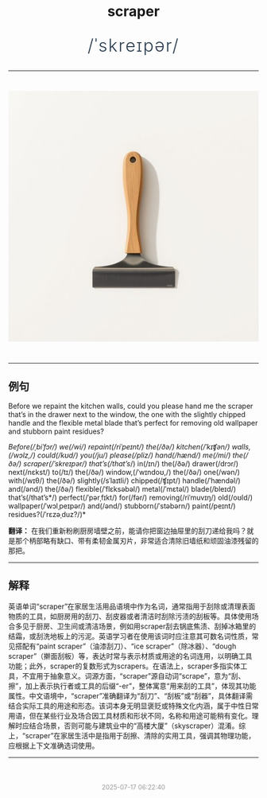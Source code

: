 <div align="center">

# scraper

<div style="margin: 30px 0;">
<h1 style="font-size: 2.5em; font-weight: 300; letter-spacing: 2px; margin: 0; color: #2c3e50;">
/ˈskreɪpər/
</h1>
</div>

</div>

---

<div align="center" style="margin: 40px 0;">

![scraper](images/scraper.png)

</div>

---

## 例句

Before we repaint the kitchen walls, could you please hand me the scraper that’s in the drawer next to the window, the one with the slightly chipped handle and the flexible metal blade that’s perfect for removing old wallpaper and stubborn paint residues?

*Before(/ˌbiˈfɔr/) we(/wi/) repaint(/riˈpeɪnt/) the(/ðə/) kitchen(/ˈkɪʧən/) walls,(/wɔlz,/) could(/kʊd/) you(/ju/) please(/pliz/) hand(/hænd/) me(/mi/) the(/ðə/) scraper(/ˈskreɪpər/) that’s(/that’s*/) in(/ɪn/) the(/ðə/) drawer(/drɔr/) next(/nɛkst/) to(/tɪ/) the(/ðə/) window,(/ˈwɪndoʊ,/) the(/ðə/) one(/wən/) with(/wɪθ/) the(/ðə/) slightly(/sˈlaɪtli/) chipped(/ʧɪpt/) handle(/ˈhændəl/) and(/ənd/) the(/ðə/) flexible(/ˈflɛksəbəl/) metal(/ˈmɛtəl/) blade(/bleɪd/) that’s(/that’s*/) perfect(/ˈpərˌfɪkt/) for(/fər/) removing(/riˈmuvɪŋ/) old(/oʊld/) wallpaper(/ˈwɔlˌpeɪpər/) and(/ənd/) stubborn(/ˈstəbərn/) paint(/peɪnt/) residues?(/ˈrɛzəˌduz?/)*

**翻译：** 在我们重新粉刷厨房墙壁之前，能请你把窗边抽屉里的刮刀递给我吗？就是那个柄部略有缺口、带有柔韧金属刃片，非常适合清除旧墙纸和顽固油漆残留的那把。

---

## 解释

英语单词“scraper”在家居生活用品语境中作为名词，通常指用于刮除或清理表面物质的工具，如厨房用的刮刀、刮皮器或者清洁时刮除污渍的刮板等。具体使用场合多见于厨房、卫生间或清洁场景，例如用scraper刮去锅底焦渍、刮掉冰箱里的结霜，或刮洗地板上的污泥。英语学习者在使用该词时应注意其可数名词性质，常见搭配有“paint scraper”（油漆刮刀）、“ice scraper”（除冰器）、“dough scraper”（擀面刮板）等，表达时常与表示材质或用途的名词连用，以明确工具功能；此外，scraper的复数形式为scrapers。在语法上，scraper多指实体工具，不宜用于抽象意义。词源方面，“scraper”源自动词“scrape”，意为“刮、擦”，加上表示执行者或工具的后缀“-er”，整体寓意“用来刮的工具”，体现其功能属性。中文语境中，“scraper”准确翻译为“刮刀”、“刮板”或“刮器”，具体翻译需结合实际工具的用途和形态。该词本身无明显褒贬或特殊文化内涵，属于中性日常用语，但在某些行业及场合因工具材质和形状不同，名称和用途可能稍有变化。理解时应结合场景，否则可能与建筑业中的“高楼大厦”（skyscraper）混淆。综上，“scraper”在家居生活中是指用于刮擦、清除的实用工具，强调其物理功能，应根据上下文准确选词使用。


---

<div align="center" style="margin-top: 50px;">
<small style="color: #999; font-size: 0.9em;">2025-07-17 06:22:40</small>
</div>
